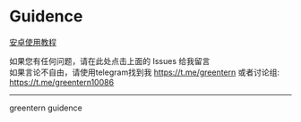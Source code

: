 # Guidence


[安卓使用教程](https://github.com/Greentern/Guidence/issues/1)


如果您有任何问题，请在此处点击上面的 Issues 给我留言  
如果言论不自由，请使用telegram找到我 https://t.me/greentern 或者讨论组: https://t.me/greentern10086

----------------------------------

greentern guidence
